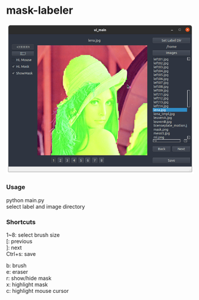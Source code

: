 # mask-labeler

<img src="Screenshot.png" width="600">

### Usage
python main.py</br>
select label and image directory

### Shortcuts
1~8: select brush size</br>
[: previous</br>
]: next</br>
Ctrl+s: save</br>

b: brush</br>
e: eraser</br>
r: show/hide mask</br>
x: highlight mask</br>
c: highlight mouse cursor</br>
